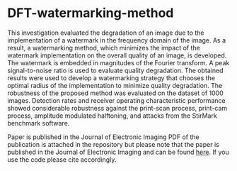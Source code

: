 # DFT-watermarking-method
This investigation evaluated the degradation of an image due to the implementation of a watermark in the frequency domain of the image. As a result, a watermarking method, which minimizes the impact of the watermark implementation on the overall quality of an image, is developed. The watermark is embedded in magnitudes of the Fourier transform. A peak signal-to-noise ratio is used to evaluate quality degradation. The obtained results were used to develop a watermarking strategy that chooses the optimal radius of the implementation to minimize quality degradation. The robustness of the proposed method was evaluated on the dataset of 1000 images. Detection rates and receiver operating characteristic performance showed considerable robustness against the print-scan process, print-cam process, amplitude modulated halftoning, and attacks from the StirMark benchmark software.

Paper is published in the Journal of Electronic Imaging PDF of the publication is attached in the repository but please note that the paper is published in the Journal of Electronic Imaging and can be found [here](http://dx.doi.org/10.1117/1.3609010). If you use the code please cite accordingly.
